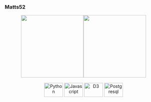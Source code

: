 ### Matts52

<div style="display: flex; justify-content: center;">
    <img height="200" align="center" src="https://github-readme-stats-ruby-one.vercel.app/api?username=Matts52&theme=vue-dark" />
    <img height="200" align="center" src="https://github-readme-stats-ruby-one.vercel.app/api/top-langs?username=Matts52&layout=compact&langs_count=8&card_width=300&size_weight=0.5&count_weight=0.5&theme=vue-dark&hide=jupyter%20notebook" />
</div>

<div style="text-align: center;"><br>
    <img alt="Python" height="45" width="60" src="https://cdn.jsdelivr.net/gh/devicons/devicon/icons/python/python-original.svg">
    <img alt="Javascript" height="45" width="60" src="https://cdn.jsdelivr.net/gh/devicons/devicon/icons/javascript/javascript-original.svg">
    <img alt="D3" height="45" width="60" src="https://cdn.jsdelivr.net/gh/devicons/devicon/icons/d3js/d3js-original.svg" />
    <img alt="Postgresql" height="45" width="60" src="https://cdn.jsdelivr.net/gh/devicons/devicon/icons/postgresql/postgresql-original.svg" />

</div>
